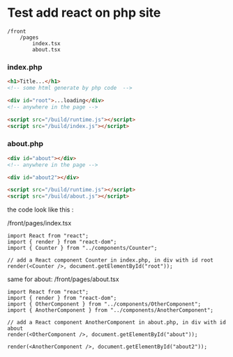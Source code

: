 # Test add react on php site

```
/front
    /pages
        index.tsx
        about.tsx

```

### index.php

```html
<h1>Title...</h1>
<!-- some html generate by php code  -->

<div id="root">...loading</div>
<!-- anywhere in the page -->

<script src="/build/runtime.js"></script>
<script src="/build/index.js"></script>
```

### about.php

```html
<div id="about"></div>
<!-- anywhere in the page -->

<div id="about2"></div>

<script src="/build/runtime.js"></script>
<script src="/build/about.js"></script>
```

the code look like this :

/front/pages/index.tsx

```tsx
import React from "react";
import { render } from "react-dom";
import { Counter } from "../components/Counter";

// add a React component Counter in index.php, in div with id root
render(<Counter />, document.getElementById("root"));
```

same for about:
/front/pages/about.tsx

```tsx
import React from "react";
import { render } from "react-dom";
import { OtherComponent } from "../components/OtherComponent";
import { AnotherComponent } from "../components/AnotherComponent";

// add a React component AnotherComponent in about.php, in div with id about
render(<OtherComponent />, document.getElementById("about"));

render(<AnotherComponent />, document.getElementById("about2"));
```
